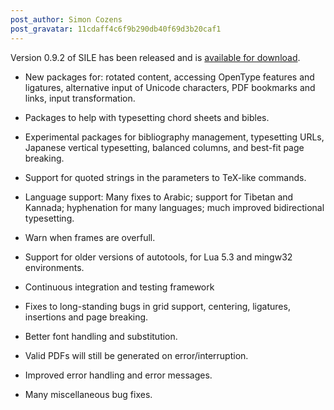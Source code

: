 ```yaml
---
post_author: Simon Cozens
post_gravatar: 11cdaff4c6f9b290db40f69d3b20caf1
---
```

Version 0.9.2 of SILE has been released and is [available for download][1].

* New packages for: rotated content, accessing OpenType features and ligatures, alternative input of Unicode characters, PDF bookmarks and links, input transformation.

* Packages to help with typesetting chord sheets and bibles.

* Experimental packages for bibliography management, typesetting URLs, Japanese vertical typesetting, balanced columns, and best-fit page breaking.

* Support for quoted strings in the parameters to TeX-like commands.

* Language support: Many fixes to Arabic; support for Tibetan and Kannada; hyphenation for many languages; much improved bidirectional typesetting.

* Warn when frames are overfull.

* Support for older versions of autotools, for Lua 5.3 and mingw32 environments.

* Continuous integration and testing framework

* Fixes to long-standing bugs in grid support, centering, ligatures, insertions and page breaking.

* Better font handling and substitution.

* Valid PDFs will still be generated on error/interruption.

* Improved error handling and error messages.

* Many miscellaneous bug fixes.

[Harfbuzz]: https://www.freedesktop.org/wiki/Software/HarfBuzz/
[1]: https://github.com/sile-typesetter/sile/releases/tag/v0.9.2
